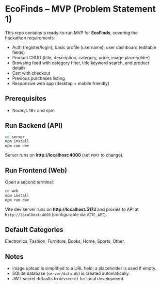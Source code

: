 
# EcoFinds – MVP (Problem Statement 1)

This repo contains a ready-to-run MVP for **EcoFinds**, covering the hackathon requirements:
- Auth (register/login), basic profile (username), user dashboard (editable fields)
- Product CRUD (title, description, category, price, image placeholder)
- Browsing feed with category filter, title keyword search, and product details
- Cart with checkout
- Previous purchases listing
- Responsive web app (desktop + mobile friendly)

## Prerequisites
- Node.js 18+ and npm

## Run Backend (API)
```bash
cd server
npm install
npm run dev
```
Server runs on **http://localhost:4000** (set `PORT` to change).

## Run Frontend (Web)
Open a second terminal:
```bash
cd web
npm install
npm run dev
```
Vite dev server runs on **http://localhost:5173** and proxies to API at `http://localhost:4000` (configurable via `VITE_API`).

## Default Categories
Electronics, Fashion, Furniture, Books, Home, Sports, Other.

## Notes
- Image upload is simplified to a URL field; a placeholder is used if empty.
- SQLite database (`server/data.db`) is created automatically.
- JWT secret defaults to `devsecret` for local development.
